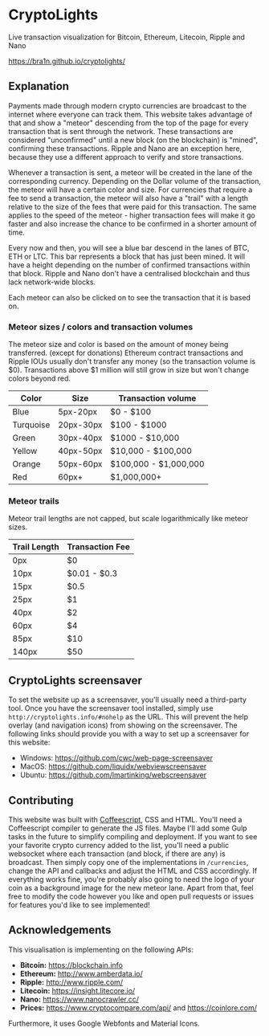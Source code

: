 # CryptoLights 
Live transaction visualization for Bitcoin, Ethereum, Litecoin, Ripple and Nano

https://bra1n.github.io/cryptolights/

## Explanation

Payments made through modern crypto currencies are broadcast to the internet where everyone
can track them. This website takes advantage of that and show a "meteor" descending from the top
of the page for every transaction that is sent through the network. These transactions are considered
"unconfirmed" until a new block (on the blockchain) is "mined", confirming these transactions. Ripple and Nano are an exception here,
because they use a different approach to verify and store transactions.

Whenever a transaction is sent, a meteor will be created in the lane of the corresponding currency.
Depending on the Dollar volume of the transaction, the meteor will have a certain color and size. For currencies that
require a fee to send a transaction, the meteor will also have a "trail" with a length relative to the size of the fees 
that were paid for this transaction. The same applies to the speed of the meteor - higher transaction fees will make it 
go faster and also increase the chance to be confirmed in a shorter amount of time.

Every now and then, you will see a blue bar descend in the lanes of BTC, ETH or LTC. This bar represents a block that
has just been mined. It will have a height depending on the number of confirmed transactions within that block. Ripple and Nano
don't have a centralised blockchain and thus lack network-wide blocks.

Each meteor can also be clicked on to see the transaction that it is based on. 

### Meteor sizes / colors and transaction volumes

The meteor size and color is based on the amount of money being transferred. (except for donations)
Ethereum contract transactions and Ripple IOUs usually don't transfer any money (so the transaction volume is $0).
Transactions above $1 million will still grow in size but won't change colors beyond red.

Color | Size | Transaction volume
------|------|-------------------
Blue  | 5px-20px | $0 - $100           
Turquoise | 20px-30px| $100 - $1000  
Green | 30px-40px | $1000 - $10,000           
Yellow | 40px-50px | $10,000 - $100,000       
Orange | 50px-60px | $100,000 - $1,000,000   
Red    | 60px+ | $1,000,000+             

### Meteor trails

Meteor trail lengths are not capped, but scale logarithmically like meteor sizes.

Trail Length | Transaction Fee
-------|------
0px    | $0
10px   | $0.01 - $0.3
15px   | $0.5
25px   | $1
40px   | $2
60px   | $4
85px   | $10
140px  | $50

## CryptoLights screensaver

To set the website up as a screensaver, you'll usually need a third-party tool.
Once you have the screensaver tool installed, simply use `http://cryptolights.info/#nohelp` as the URL.
This will prevent the help overlay (and navigation icons) from showing on the screensaver.
The following links should provide you with a way to set up a screensaver for this website:

- Windows: https://github.com/cwc/web-page-screensaver
- MacOS: https://github.com/liquidx/webviewscreensaver
- Ubuntu: https://github.com/lmartinking/webscreensaver

## Contributing

This website was built with [Coffeescript](http://coffeescript.org/), CSS and HTML. You'll need a Coffeescript compiler
to generate the JS files. Maybe I'll add some Gulp tasks in the future to simplify compiling and deployment.
If you want to see your favorite crypto currency added to the list, you'll need a public websocket where each transaction (and block, if there
are any) is broadcast. Then simply copy one of the implementations in `/currencies`, change the API and callbacks and
adjust the HTML and CSS accordingly. If everything works fine, you're probably also going to need the logo of your coin as a background
image for the new meteor lane. Apart from that, feel free to modify the code however you like and open pull requests or issues for 
features you'd like to see implemented!

## Acknowledgements

This visualisation is implementing on the following APIs:

- **Bitcoin:** https://blockchain.info
- **Ethereum:** http://www.amberdata.io/
- **Ripple:** http://www.ripple.com/
- **Litecoin:** https://insight.litecore.io/
- **Nano:** https://www.nanocrawler.cc/
- **Prices:** https://www.cryptocompare.com/api/ and https://coinlore.com/

Furthermore, it uses Google Webfonts and Material Icons.
